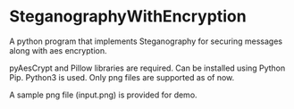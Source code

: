 # SteganographyWithEncryption
A python program that implements Steganography for securing messages along with aes encryption.

pyAesCrypt and Pillow libraries are required.
Can be installed using Python Pip.
Python3 is used.
Only png files are supported as of now.

A sample png file (input.png) is provided for demo.